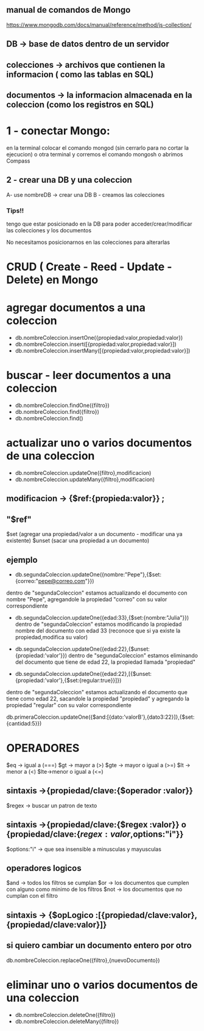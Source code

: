  ## manual de comandos de  Mongo
 https://www.mongodb.com/docs/manual/reference/method/js-collection/
 
 ## DB -> base de datos dentro de un servidor 
 ## colecciones -> archivos que contienen la informacion ( como las tablas en SQL)
 ## documentos -> la informacion almacenada en la coleccion (como los registros en SQL)

# 1 - conectar Mongo:
en la terminal colocar el comando mongod (sin cerrarlo para no cortar la ejecucion)
o otra terminal y corremos el comando mongosh o abrimos Compass



## 2 - crear una DB y una coleccion

A- use nombreDB -> crear una DB
B - creamos las colecciones

### Tips!!
tengo que estar posicionado en la DB para poder acceder/crear/modificar las colecciones y los documentos

No necesitamos posicionarnos en las colecciones para alterarlas 






 # CRUD ( Create - Reed - Update - Delete) en Mongo

# agregar documentos a una coleccion
- db.nombreColeccion.insertOne({propiedad:valor,propiedad:valor}) 
-  db.nombreColeccion.insert([{propiedad:valor,propiedad:valor}])
-  db.nombreColeccion.insertMany([{propiedad:valor,propiedad:valor}])


# buscar - leer documentos a una coleccion
- db.nombreColeccion.findOne({filtro}) 
- db.nombreColeccion.find({filtro}) 
 - db.nombreColeccion.find() 



# actualizar uno o varios documentos  de una coleccion 

- db.nombreColeccion.updateOne({filtro},modificacion)
- db.nombreColeccion.updateMany({filtro},modificacion)

## modificacion -> {$ref:{propieda:valor}} ;


## "$ref" 
 $set  (agregar una propiedad/valor a un documento - modificar una ya existente) 
 $unset (sacar una propiedad a un documento)


## ejemplo

- db.segundaColeccion.updateOne({nombre:"Pepe"},{$set:{correo:"pepe@correo.com"}})

dentro de "segundaColeccion" estamos actualizando el documento con nombre "Pepe", agregandole la propiedad "correo" con su valor correspondiente


- db.segundaColeccion.updateOne({edad:33},{$set:{nombre:"Julia"}})
dentro de "segundaColeccion" estamos modificando la propiedad nombre del documento con edad 33 (reconoce que si ya existe la propiedad,modifica su valor)

- db.segundaColeccion.updateOne({edad:22},{$unset:{propiedad:'valor'}})
dentro de "segundaColeccion" estamos eliminando del documento que tiene de edad 22, la propiedad llamada "propiedad"


- db.segundaColeccion.updateOne({edad:22},[{$unset:{propiedad:'valor'},{$set:{regular:true}}]})

dentro de "segundaColeccion" estamos actualizando el documento que tiene como edad 22, sacandole la propiedad "propiedad" y agregando la propiedad "regular" con su valor correspondiente

db.primeraColeccion.updateOne({$and:[{dato:'valorB'},{dato3:22}]},{$set:{cantidad:5}})


# OPERADORES


$eq -> igual a (===)
$gt -> mayor a (>)
$gte -> mayor o igual a (>=)
$lt -> menor a (<)
$lte->menor o igual a (<=)

## sintaxis ->{propiedad/clave:{$operador :valor}}

$regex -> buscar un patron de texto 

## sintaxis ->{propiedad/clave:{$regex :valor}} o {propiedad/clave:{$regex :valor,$options:"i"}}

$options:"i" -> que sea insensible a minusculas y mayusculas


## operadores logicos 
$and -> todos los filtros se cumplan 
$or -> los documentos que cumplen con alguno como minimo de los filtros
$not -> los documentos que no cumplan con el filtro 

## sintaxis -> {$opLogico :[{propiedad/clave:valor},{propiedad/clave:valor}]}


## si quiero cambiar un documento entero por otro 
db.nombreColeccion.replaceOne({filtro},{nuevoDocumento})

# eliminar uno o varios documentos de una coleccion 
- db.nombreColeccion.deleteOne({filtro})
- db.nombreColeccion.deleteMany({filtro})

